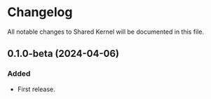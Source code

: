 # Changelog

All notable changes to Shared Kernel will be documented in this file.

## 0.1.0-beta (2024-04-06)

### Added
- First release.